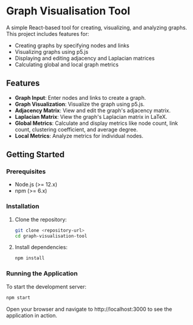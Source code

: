 # Graph Visualisation Tool

A simple React-based tool for creating, visualizing, and analyzing graphs. This project includes features for:
- Creating graphs by specifying nodes and links
- Visualizing graphs using p5.js
- Displaying and editing adjacency and Laplacian matrices
- Calculating global and local graph metrics

## Features

- **Graph Input**: Enter nodes and links to create a graph.
- **Graph Visualization**: Visualize the graph using p5.js.
- **Adjacency Matrix**: View and edit the graph's adjacency matrix.
- **Laplacian Matrix**: View the graph's Laplacian matrix in LaTeX.
- **Global Metrics**: Calculate and display metrics like node count, link count, clustering coefficient, and average degree.
- **Local Metrics**: Analyze metrics for individual nodes.

## Getting Started

### Prerequisites

- Node.js (>= 12.x)
- npm (>= 6.x)

### Installation

1. Clone the repository:
   ```bash
   git clone <repository-url>
   cd graph-visualisation-tool
   ```

2. Install dependencies:
   ```bash
   npm install
   ```

### Running the Application
To start the development server:
   ```bash
   npm start
   ```

Open your browser and navigate to http://localhost:3000 to see the application in action.
